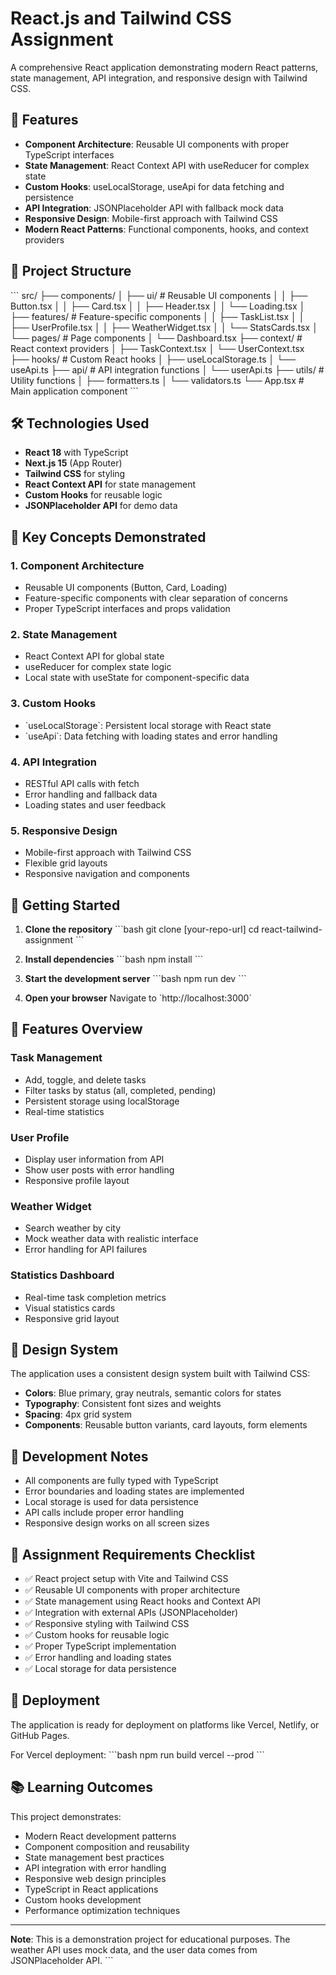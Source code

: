 # React.js and Tailwind CSS Assignment

A comprehensive React application demonstrating modern React patterns, state management, API integration, and responsive design with Tailwind CSS.

## 🚀 Features

- **Component Architecture**: Reusable UI components with proper TypeScript interfaces
- **State Management**: React Context API with useReducer for complex state
- **Custom Hooks**: useLocalStorage, useApi for data fetching and persistence
- **API Integration**: JSONPlaceholder API with fallback mock data
- **Responsive Design**: Mobile-first approach with Tailwind CSS
- **Modern React Patterns**: Functional components, hooks, and context providers

## 📁 Project Structure

\`\`\`
src/
├── components/
│   ├── ui/                 # Reusable UI components
│   │   ├── Button.tsx
│   │   ├── Card.tsx
│   │   ├── Header.tsx
│   │   └── Loading.tsx
│   ├── features/           # Feature-specific components
│   │   ├── TaskList.tsx
│   │   ├── UserProfile.tsx
│   │   ├── WeatherWidget.tsx
│   │   └── StatsCards.tsx
│   └── pages/              # Page components
│       └── Dashboard.tsx
├── context/                # React context providers
│   ├── TaskContext.tsx
│   └── UserContext.tsx
├── hooks/                  # Custom React hooks
│   ├── useLocalStorage.ts
│   └── useApi.ts
├── api/                    # API integration functions
│   └── userApi.ts
├── utils/                  # Utility functions
│   ├── formatters.ts
│   └── validators.ts
└── App.tsx                 # Main application component
\`\`\`

## 🛠️ Technologies Used

- **React 18** with TypeScript
- **Next.js 15** (App Router)
- **Tailwind CSS** for styling
- **React Context API** for state management
- **Custom Hooks** for reusable logic
- **JSONPlaceholder API** for demo data

## 🎯 Key Concepts Demonstrated

### 1. Component Architecture
- Reusable UI components (Button, Card, Loading)
- Feature-specific components with clear separation of concerns
- Proper TypeScript interfaces and props validation

### 2. State Management
- React Context API for global state
- useReducer for complex state logic
- Local state with useState for component-specific data

### 3. Custom Hooks
- \`useLocalStorage\`: Persistent local storage with React state
- \`useApi\`: Data fetching with loading states and error handling

### 4. API Integration
- RESTful API calls with fetch
- Error handling and fallback data
- Loading states and user feedback

### 5. Responsive Design
- Mobile-first approach with Tailwind CSS
- Flexible grid layouts
- Responsive navigation and components

## 🚀 Getting Started

1. **Clone the repository**
   \`\`\`bash
   git clone [your-repo-url]
   cd react-tailwind-assignment
   \`\`\`

2. **Install dependencies**
   \`\`\`bash
   npm install
   \`\`\`

3. **Start the development server**
   \`\`\`bash
   npm run dev
   \`\`\`

4. **Open your browser**
   Navigate to \`http://localhost:3000\`

## 📱 Features Overview

### Task Management
- Add, toggle, and delete tasks
- Filter tasks by status (all, completed, pending)
- Persistent storage using localStorage
- Real-time statistics

### User Profile
- Display user information from API
- Show user posts with error handling
- Responsive profile layout

### Weather Widget
- Search weather by city
- Mock weather data with realistic interface
- Error handling for API failures

### Statistics Dashboard
- Real-time task completion metrics
- Visual statistics cards
- Responsive grid layout

## 🎨 Design System

The application uses a consistent design system built with Tailwind CSS:

- **Colors**: Blue primary, gray neutrals, semantic colors for states
- **Typography**: Consistent font sizes and weights
- **Spacing**: 4px grid system
- **Components**: Reusable button variants, card layouts, form elements

## 🔧 Development Notes

- All components are fully typed with TypeScript
- Error boundaries and loading states are implemented
- Local storage is used for data persistence
- API calls include proper error handling
- Responsive design works on all screen sizes

## 📝 Assignment Requirements Checklist

- ✅ React project setup with Vite and Tailwind CSS
- ✅ Reusable UI components with proper architecture
- ✅ State management using React hooks and Context API
- ✅ Integration with external APIs (JSONPlaceholder)
- ✅ Responsive styling with Tailwind CSS
- ✅ Custom hooks for reusable logic
- ✅ Proper TypeScript implementation
- ✅ Error handling and loading states
- ✅ Local storage for data persistence

## 🚀 Deployment

The application is ready for deployment on platforms like Vercel, Netlify, or GitHub Pages.

For Vercel deployment:
\`\`\`bash
npm run build
vercel --prod
\`\`\`

## 📚 Learning Outcomes

This project demonstrates:
- Modern React development patterns
- Component composition and reusability
- State management best practices
- API integration with error handling
- Responsive web design principles
- TypeScript in React applications
- Custom hooks development
- Performance optimization techniques

---

**Note**: This is a demonstration project for educational purposes. The weather API uses mock data, and the user data comes from JSONPlaceholder API.
\`\`\`
